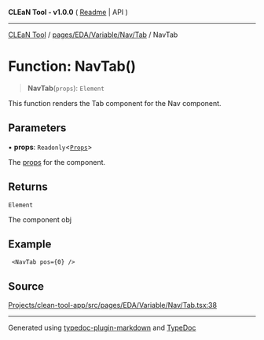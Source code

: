 **CLEaN Tool - v1.0.0** ( [Readme](../../../../../../README.md) \| API )

***

[CLEaN Tool](../../../../../../modules.md) / [pages/EDA/Variable/Nav/Tab](../README.md) / NavTab

# Function: NavTab()

> **NavTab**(`props`): `Element`

This function renders the Tab component for the Nav component.

## Parameters

▪ **props**: `Readonly`\<[`Props`](../interfaces/Props.md)\>

The [props](../interfaces/Props.md) for the component.

## Returns

`Element`

The component obj

## Example

```tsx
 <NavTab pos={0} />
```

## Source

[Projects/clean-tool-app/src/pages/EDA/Variable/Nav/Tab.tsx:38](https://github.com/yuckyh/clean-tool-app/)

***

Generated using [typedoc-plugin-markdown](https://www.npmjs.com/package/typedoc-plugin-markdown) and [TypeDoc](https://typedoc.org/)
